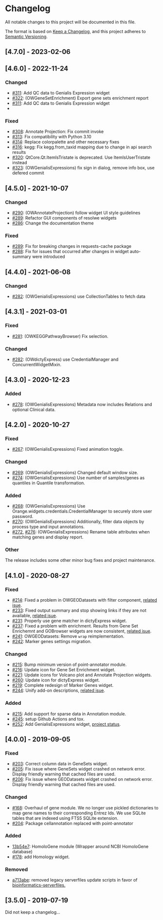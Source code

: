 # Changelog
All notable changes to this project will be documented in this file.

The format is based on [Keep a Changelog](https://keepachangelog.com/en/1.0.0/),
and this project adheres to [Semantic Versioning](https://semver.org/spec/v2.0.0.html).

## [4.7.0] - 2023-02-06



## [4.6.0] - 2022-11-24
### Changed
- [#311](https://github.com/biolab/orange3-bioinformatics/pull/311):  Add QC data to Genialis Expression widget
- [#322](https://github.com/biolab/orange3-bioinformatics/pull/322):  (OWGeneSetEnrichment) Export gene sets enrichment report
- [#311](https://github.com/biolab/orange3-bioinformatics/pull/311):  Add QC data to Genialis Expression widget
- 
### Fixed
- [#308](https://github.com/biolab/orange3-bioinformatics/pull/308):  Annotate Projection: Fix commit invoke
- [#313](https://github.com/biolab/orange3-bioinformatics/pull/313):  Fix compatibility with Python 3.10
- [#314](https://github.com/biolab/orange3-bioinformatics/pull/314):  Replace colorpalette and other necessary fixes
- [#316](https://github.com/biolab/orange3-bioinformatics/pull/316):  kegg: Fix kegg.from_taxid mapping due to change in api search results
- [#320](https://github.com/biolab/orange3-bioinformatics/pull/320):  QtCore.Qt.ItemIsTristate is deprecated. Use ItemIsUserTristate instead
- [#323](https://github.com/biolab/orange3-bioinformatics/pull/323):  (OWGenialisExpressions) fix sign in dialog, remove info box, use defered commit


## [4.5.0] - 2021-10-07

### Changed
- [#290](https://github.com/biolab/orange3-bioinformatics/pull/290): (OWAnnotateProjection) follow widget UI style guidelines
- [#289](https://github.com/biolab/orange3-bioinformatics/pull/289): Refactor GUI components of resolwe widgets
- [#286](https://github.com/biolab/orange3-bioinformatics/pull/286): Change the documentation theme

### Fixed
- [#289](https://github.com/biolab/orange3-bioinformatics/pull/289): Fix for breaking changes in requests-cache package
- [#288](https://github.com/biolab/orange3-bioinformatics/pull/288): Fix for issues that occurred after changes in widget auto-summary were introduced


## [4.4.0] - 2021-06-08

### Changed
- [#282](https://github.com/biolab/orange3-bioinformatics/pull/285): (OWGenialisExpressions) use CollectionTables to fetch data

## [4.3.1] - 2021-03-01

### Fixed
- [#281](https://github.com/biolab/orange3-bioinformatics/pull/281): (OWKEGGPathwayBrowser) Fix selection.

### Changed
- [#282](https://github.com/biolab/orange3-bioinformatics/pull/282): (OWdictyExpress) use CredentialManager and ConcurrentWidgetMixin.


## [4.3.0] - 2020-12-23

### Added
- [#278](https://github.com/biolab/orange3-bioinformatics/pull/278): (OWGenialisExpressions) Metadata now includes Relations and optional Clinical data.


## [4.2.0] - 2020-10-27

### Fixed
- [#267](https://github.com/biolab/orange3-bioinformatics/pull/267): (OWGenialisExpressions) Fixed animation toggle.

### Changed
- [#269](https://github.com/biolab/orange3-bioinformatics/pull/269): (OWGenialisExpressions) Changed default window size.
- [#274](https://github.com/biolab/orange3-bioinformatics/pull/274): (OWGenialisExpressions) Use number of samples/genes as quantiles in Quantile transformation.

### Added
- [#268](https://github.com/biolab/orange3-bioinformatics/pull/268): (OWGenialisExpressions) Use Orange.widgets.credentials.CredentialManager to securely store user password.
- [#270](https://github.com/biolab/orange3-bioinformatics/pull/270): (OWGenialisExpressions) Additionally, filter data objects by process type and input annotations.
- [#272](https://github.com/biolab/orange3-bioinformatics/pull/272), [#276](https://github.com/biolab/orange3-bioinformatics/pull/276): (OWGenialisExpressions) Rename table attributes when matching genes and display report.

### Other
The release includes some other minor bug fixes and project maintenance.

## [4.1.0] - 2020-08-27

### Fixed
- [#214](https://github.com/biolab/orange3-bioinformatics/pull/214): Fixed a problem in OWGEODatasets with filter component, [related isue](https://github.com/biolab/orange3-bioinformatics/issues/210). 
- [#233](https://github.com/biolab/orange3-bioinformatics/pull/233): Fixed output summary and stop showing links if they are not available, [related isue](https://github.com/biolab/orange3-bioinformatics/issues/228).  
- [#231](https://github.com/biolab/orange3-bioinformatics/pull/231): Properly use gene matcher in dictyExpress widget.
- [#237](https://github.com/biolab/orange3-bioinformatics/pull/237): Fixed a problem with enrichment. Results from Gene Set Enrichemnt and GOBrowser widgets are now consistent, [related isue](https://github.com/biolab/orange3-bioinformatics/issues/234).
- [#241](https://github.com/biolab/orange3-bioinformatics/pull/241): OWGEODatasets: Remove `wrap` reimplementation.
- [#242](https://github.com/biolab/orange3-bioinformatics/pull/242): Marker genes settings migration.

### Changed
- [#215](https://github.com/biolab/orange3-bioinformatics/pull/215): Bump minimum version of point-annotator module.
- [#216](https://github.com/biolab/orange3-bioinformatics/pull/216): Update icon for Gene Set Enrichment widget.
- [#221](https://github.com/biolab/orange3-bioinformatics/pull/221): Update icons for Volcano plot and Annotate Projection widgets.
- [#260](https://github.com/biolab/orange3-bioinformatics/pull/260): Update icon for dictyExpress widget.
- [#219](https://github.com/biolab/orange3-bioinformatics/pull/219): Complete redesign of Marker Genes widget.
- [#244](https://github.com/biolab/orange3-bioinformatics/pull/244): Unify add-on descriptions, [related isue](https://github.com/biolab/orange3/issues/4850).  

### Added
- [#215](https://github.com/biolab/orange3-bioinformatics/pull/215): Add support for sparse data in Annotation module.
- [#245](https://github.com/biolab/orange3-bioinformatics/pull/245): setup Github Actions and tox.
- [#252](https://github.com/biolab/orange3-bioinformatics/pull/251): Add GenialisExpressions widget, [project status](https://github.com/biolab/orange3-bioinformatics/projects/2).

## [4.0.0] - 2019-09-05

### Fixed
- [#203](https://github.com/biolab/orange3-bioinformatics/pull/203): Correct column data in GeneSets widget.
- [#205](https://github.com/biolab/orange3-bioinformatics/pull/205): Fix issue where GeneSets widget crashed on network error. Display friendly warning that cached files are used.
- [#206](https://github.com/biolab/orange3-bioinformatics/pull/206): Fix issue where GEODatasets widget crashed on network error. Display friendly warning that cached files are used.

### Changed
- [#168](https://github.com/biolab/orange3-bioinformatics/pull/168): 
Overhaul of gene module. We no longer use pickled dictionaries to map gene names to their corresponding Entrez Ids. 
We use SQLite tables that are indexed using FTS5 SQLite extension.
- [#204](https://github.com/biolab/orange3-bioinformatics/pull/204):
Package cellannotation replaced with point-annotator 

### Added
- [13b54e7](https://github.com/biolab/orange3-bioinformatics/pull/168/commits/13b54e7d93e09283ca5edfae4f11468fc2c0b12b): HomoloGene module (Wrapper around NCBI HomoloGene database)
- [#178](https://github.com/biolab/orange3-bioinformatics/pull/178): add Homology widget.

### Removed
- [a713abe](https://github.com/biolab/orange3-bioinformatics/commit/a713abe3b799efcfbd40f50aa724a4924fcf6df8):
removed legacy serverfiles update scripts in favor of [bioinformatics-serverfiles.](https://github.com/JakaKokosar/bioinformatics-serverfiles)

## [3.5.0] - 2019-07-19
Did not keep a changelog...
